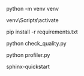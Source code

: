 
python -m venv venv

venv\Scripts\activate

pip install -r requirements.txt 

python check_quality.py

python profiler.py

sphinx-quickstart